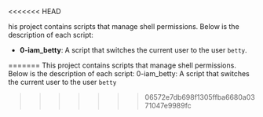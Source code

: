
<<<<<<< HEAD

his project contains scripts that manage shell permissions. Below is the description of each script:

- **0-iam_betty**: A script that switches the current user to the user `betty`.

=======
This project contains scripts that manage shell permissions. Below is the description of each script:
0-iam_betty: A script that switches the current user to the user `betty`
>>>>>>> 06572e7db698f1305ffba6680a0371047e9989fc
